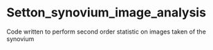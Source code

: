 # Setton_synovium_image_analysis


Code written to perform second order statistic on images taken of the synovium
